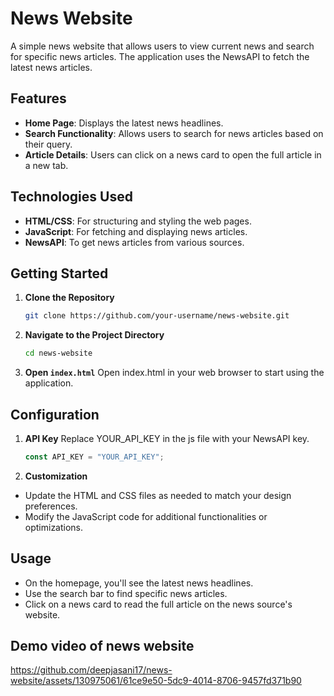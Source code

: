 # News Website

A simple news website that allows users to view current news and search for specific news articles. The application uses the NewsAPI to fetch the latest news articles.

## Features

- **Home Page**: Displays the latest news headlines.
- **Search Functionality**: Allows users to search for news articles based on their query.
- **Article Details**: Users can click on a news card to open the full article in a new tab.

## Technologies Used

- **HTML/CSS**: For structuring and styling the web pages.
- **JavaScript**: For fetching and displaying news articles.
- **NewsAPI**: To get news articles from various sources.

## Getting Started

1. **Clone the Repository**

   ```bash
   git clone https://github.com/your-username/news-website.git
2. **Navigate to the Project Directory**
   ```bash
   cd news-website
3. **Open `index.html`**
   Open index.html in your web browser to start using the application.

## Configuration

1. **API Key**
   Replace YOUR_API_KEY in the js file with your NewsAPI key.
   ```javascript
   const API_KEY = "YOUR_API_KEY";

2. **Customization**

- Update the HTML and CSS files as needed to match your design preferences.
- Modify the JavaScript code for additional functionalities or optimizations.

## Usage

- On the homepage, you'll see the latest news headlines.
- Use the search bar to find specific news articles.
- Click on a news card to read the full article on the news source's website.


## Demo video of news website
https://github.com/deepjasani17/news-website/assets/130975061/61ce9e50-5dc9-4014-8706-9457fd371b90
